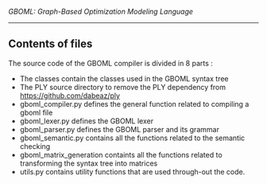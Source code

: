 *GBOML: Graph-Based Optimization Modeling Language*

---
## Contents of files
The source code of the GBOML compiler is divided in 8 parts : 
- The classes contain the classes used in the GBOML syntax tree
- The PLY source directory to remove the PLY dependency from https://github.com/dabeaz/ply
- gboml_compiler.py defines the general function related to compiling a gboml file
- gboml_lexer.py defines the GBOML lexer
- gboml_parser.py defines the GBOML parser and its grammar
- gboml_semantic.py contains all the functions related to the semantic checking
- gboml_matrix_generation containts all the functions related to transforming the syntax tree into matrices
- utils.py contains utility functions that are used through-out the code.